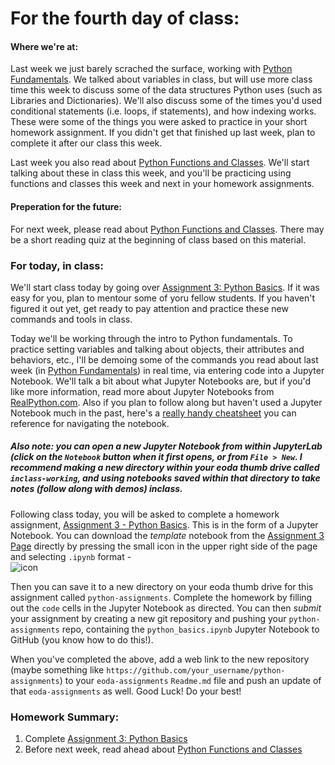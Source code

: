 
# **For the fourth day of class:**

#### Where we're at:

Last week we just barely scrached the surface, working with [Python Fundamentals](../Notebooks/python_fundamentals).  We talked about variables in class, but will use more class time this week to discuss some of the data structures Python uses (such as Libraries and Dictionaries).  We'll also discuss some of the times you'd used conditional statements (i.e. loops, if statements), and how indexing works.  These were some of the things you were asked to practice in your short homework assignment.  If you didn't get that finished up last week, plan to complete it after our class this week. 

Last week you also read about [Python Functions and Classes](../Notebooks/functions_classes).  We'll start talking about these in class this week, and you'll be practicing using functions and classes this week and next in your homework assignments. 

#### Preperation for the future:

For next week, please read about [Python Functions and Classes](../Notebooks/functions_classes).  There may be a short reading quiz at the beginning of class based on this material. 

### For today, in class: 

We'll start class today by going over [Assignment 3: Python Basics](../Assignments/python_basics).  If it was easy for you, plan to mentour some of yoru fellow students. If  you haven't figured it out yet, get ready to pay attention and practice these new commands and tools in class. 



Today we'll be working through the intro to Python fundamentals.  To practice setting variables and talking about objects, their attributes and behaviors, etc., I'll be demoing some of the commands you read about last week (in [Python Fundamentals](../Notebooks/python_fundamentals)) in real time, via entering code into a Jupyter Notebook. We'll talk a bit about what Jupyter Notebooks are, but if you'd like more information, read more about Jupyter Notebooks from [RealPython.com](https://realpython.com/jupyter-notebook-introduction/).  Also if you plan to follow along but haven't used a Jupyter Notebook much in the past, here's a [really handy cheatsheet](https://www.edureka.co/blog/wp-content/uploads/2018/10/Jupyter_Notebook_CheatSheet_Edureka.pdf) you can reference for navigating the notebook. 

##### **Also note:** you can open a new Jupyter Notebook from within JupyterLab (click on the `Notebook` button when it first opens, or from `File > New`. I recommend making a new directory within your eoda thumb drive called `inclass-working`, and using notebooks saved within that directory to take notes (follow along with demos) *inclass*. 

Following class today, you will be asked to complete a homework assignment, [Assignment 3 - Python Basics](../Assignments/python_basics).  This is in the form of a Jupyter Notebook.  You can download the *template* notebook from the [Assignment 3 Page](../Assignments/python_basics) directly by pressing the small icon in the upper right side of the page and selecting `.ipynb` format -  
![icon](../images/icon.png)

Then you can save it to a new directory on your eoda thumb drive for this assignment  called `python-assignments`. Complete the homework by filling out the `code` cells in the Jupyter Notebook as directed.  You can then *submit* your assignment by creating a new git repository and pushing your `python-assignments` repo, containing the `python_basics.ipynb` Jupyter Notebook to GitHub (you know how to do this!).  

When you've completed the above, add a web link to the new repository (maybe something like `https://github.com/your_username/python-assignments`) to your `eoda-assignments` `Readme.md` file and push an update of that `eoda-assignments` as well. Good Luck! Do your best!

### Homework Summary:


1. Complete [Assignment 3: Python Basics](../Assignments/python_basics)
2. Before next week, read ahead about [Python Functions and Classes](../Notebooks/functions_classes)
